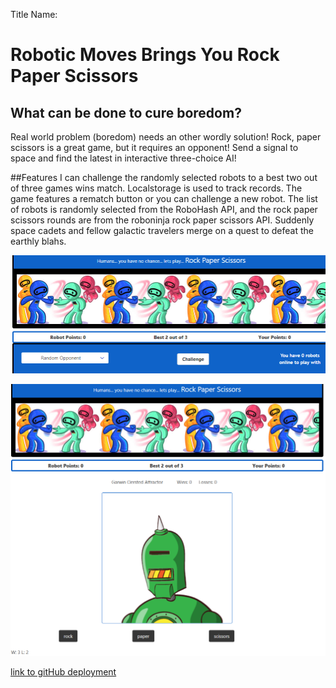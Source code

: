 
Title Name:
# Robotic Moves Brings You Rock Paper Scissors


## What can be done to cure boredom?
Real world problem (boredom) needs an other wordly solution!
Rock, paper scissors is a great game, but it requires an opponent!
Send a signal to space and find the latest in interactive three-choice AI!

##Features
I can challenge the randomly selected robots to a best two out of three games wins match.
Localstorage is used to track records.
The game features a rematch button or you can challenge a new robot.
The list of robots is randomly selected from the RoboHash API, and the rock paper scissors rounds are from the roboninja rock paper scissors API.
Suddenly space cadets and fellow galactic travelers merge on a quest to defeat the earthly blahs.







![Alt text](image-1.png)







![Alt text](image-2.png)



[link to gitHub  deployment ](https://stanjosh.github.io/bootcamp-project-1/)





